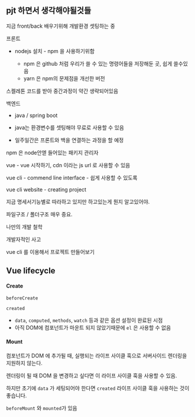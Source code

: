 ## pjt 하면서 생각해야될것들



지금 front/back 배우기위해 개발환경 셋팅하는 중

프론트 

- nodejs 설치 - npm 을 사용하기위함

	- npm 은 github 처럼 우리가 쓸 수 있는 명령어들을 저장해둔 곳, 쉽게 쓸수있음
	- yarn 은 npm의 문제점을 개선한 버전

스켈레톤 코드를 받아 중간과정이 약간 생략되어있음



백엔드

- java / spring boot
- java는 환경변수를 셋팅해야 무료로 사용할 수 있음



- 일주일간은 프론트와 백을 연결하는 과정을 할 예정



npm 은 node안엗 들어있는 패키지 관리자

vue - vue 시작하기, cdn 이라는 js url 로 사용할 수 있음

vue cli - commend line interface - 쉽게 사용할 수 있도록

vue cli website - creating project



지금 명세서기능별로 따라하고 있지만  하고있는게 뭔지 알고있어야.

파일구조 / 폴더구조 매우 중요.



나만의 개발 철학

개발자적인 사고 



vue cli 를 이용해서 프로젝트 만들어보기





## Vue lifecycle

#### Create

`beforeCreate`

`created` 

- `data`, `computed`, `methods`, `watch` 등과 같은 옵션 설정이 완료된 시점
- 아직 DOM에 컴포넌트가 마운트 되지 않았기때문에 `el` 은 사용할 수 없음



#### Mount

컴포넌트가 DOM 에 추가될 때, 실행되는 라이프 사이클 훅으로 서버사이드 렌더링을 지원하지 않는다.

렌더링이 될 때 DOM 을 변경하고 싶다면 이 라이프 사이클 훅을 사용할 수 있음.

하지만 초기에 `data` 가 세팅되어야 한다면 `created` 라이프 사이클 훅을 사용하는 것이 좋습니다. 

`beforeMount` 와 `mounted`가 있음

